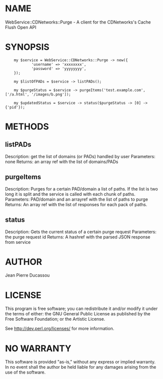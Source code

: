 # NAME

WebService::CDNetworks::Purge - A client for the CDNetworks's Cache Flush Open API

# SYNOPSIS

        my $service = WebService::CDNetworks::Purge -> new({
                'username' => 'xxxxxxxx',
                'password' => 'yyyyyyyy',
        });

        my $listOfPADs = $service -> listPADs();

        my $purgeStatus = $service -> purgeItems('test.example.com', ['/a.html', '/images/b.png']);

        my $updatedStatus = $service -> status($purgeStatus -> [0] -> {'pid'}); 

# METHODS

## listPADs

Description: get the list of domains (or PADs) handled by user
Parameters: none
Returns: an array ref with the list of domains/PADs

## purgeItems

Description: Purges for a certain PAD/domain a list of paths.
If the list is two long it is split and the service is called with each chunk of paths.
Parameters: PAD/domain and an arrayref with the list of paths to purge
Returns: An array ref with the list of responses for each pack of paths.

## status

Description: Gets the current status of a certain purge request
Parameters: the purge request id
Returns: A hashref with the parsed JSON response from service

# AUTHOR

Jean Pierre Ducassou

# LICENSE

This program is free software; you can redistribute it and/or modify it
under the terms of either: the GNU General Public License as published
by the Free Software Foundation; or the Artistic License.

See http://dev.perl.org/licenses/ for more information.

# NO WARRANTY

This software is provided "as-is," without any express or implied warranty. In no event shall the author be held liable for any damages arising from the use of the software.
